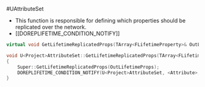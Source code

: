 #UAttributeSet
- This function is responsible for defining which properties should be replicated over the network.
- [[DOREPLIFETIME_CONDITION_NOTIFY]]
```cpp
virtual void GetLifetimeReplicatedProps(TArray<FLifetimeProperty>& OutLifetimeProps) const override
```

```cpp
void U<Project>AttributeSet::GetLifetimeReplicatedProps(TArray<FLifetimeProperty>& OutLifetimeProps) const  
{  
    Super::GetLifetimeReplicatedProps(OutLifetimeProps);  
    DOREPLIFETIME_CONDITION_NOTIFY(U<Project>AttributeSet, <Attribute>, COND_None, REPNOTIFY_Always);   
}
```